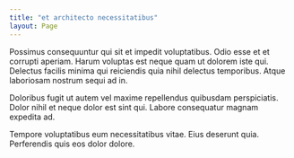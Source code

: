 ```yaml
---
title: "et architecto necessitatibus"
layout: Page
---
```

Possimus consequuntur qui sit et impedit voluptatibus. Odio esse et et corrupti aperiam. Harum voluptas est neque quam ut dolorem iste qui. Delectus facilis minima qui reiciendis quia nihil delectus temporibus. Atque laboriosam nostrum sequi ad in.
 Doloribus fugit ut autem vel maxime repellendus quibusdam perspiciatis. Dolor nihil et neque dolor est sint qui. Labore consequatur magnam expedita ad.
 Tempore voluptatibus eum necessitatibus vitae. Eius deserunt quia. Perferendis quis eos dolor dolore.

